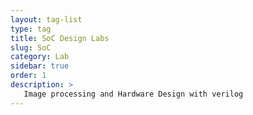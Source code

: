 ```yaml
---
layout: tag-list
type: tag
title: SoC Design Labs
slug: SoC
category: Lab
sidebar: true
order: 1
description: >
   Image processing and Hardware Design with verilog
---
```


